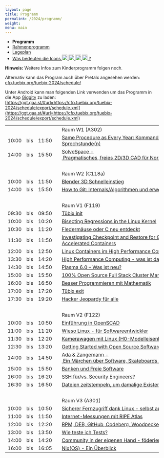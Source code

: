 ```yaml
---
layout: page
title: Programm
permalink: /2024/programm/
weight:
menu: main
---
```


* <span style="font-weight: bold;">Programm</span>
* <a href="../programm_rahmen/">Rahmenprogramm</a>
* <a href="../lageplan/">Lageplan</a>
* <a href="../programm_was_bedeuten_die_icons">Was bedeuten die Icons <img height="18" width="18" src="../../images/workshop.svg"> <img height="18" width="18" src="../../images/talk.svg"> <img height="18" width="18" src="../../images/talk2.svg"> <img height="18" width="18" src="../../images/lightning.svg"> ?</a>

**Hinweis:** Weitere Infos zum Kinderprogramm folgen noch.

Alternativ kann das Program auch über Pretalx angesehen werden: [cfp.tuebix.org/tuebix-2024/schedule/](https://cfp.tuebix.org/tuebix-2024/schedule/)

Unter Android kann man folgenden Link verwenden um das Programm in die App [Giggity](https://github.com/Wilm0r/giggity) zu laden: [https://ggt.gaa.st/#url=https://cfp.tuebix.org/tuebix-2024/schedule/export/schedule.xml](https://ggt.gaa.st/#url=https://cfp.tuebix.org/tuebix-2024/schedule/export/schedule.xml)

<table>
<tr><td></td><td></td><td></td><td></td><td>Raum W1 (A302)</td></tr>
<tr><td>10:00</td><td>bis</td><td>11:50</td><td><a class="work"></a></td><td><a href="../programm/78-same-procedure-as-every-year-kommandozeilen-sprechstunde-n-">Same&nbsp;Procedure&nbsp;as&nbsp;Every&nbsp;Year:&nbsp;Kommandozeilen-Sprechstunde(n)</a></td><td>Harald&nbsp;König</td></tr>
<tr><td>14:00</td><td>bis</td><td>15:50</td><td><a class="work"></a></td><td><a href="../programm/64-solvespace-pragmatisches-freies-2d-3d-cad-fr-normalsterbliche">SolveSpace&nbsp;-&nbsp;Pragmatisches,&nbsp;freies&nbsp;2D/3D&nbsp;CAD&nbsp;für&nbsp;Normalsterbliche</a></td><td>Yann&nbsp;Büchau</td></tr>
<tr><td>&nbsp;</td></tr>
<tr><td></td><td></td><td></td><td></td><td>Raum W2 (C118a)</td></tr>
<tr><td>10:00</td><td>bis</td><td>11:50</td><td><a class="work"></a></td><td><a href="../programm/73-blender-3d-schnelleinstieg">Blender&nbsp;3D&nbsp;Schnelleinstieg</a></td><td>Rüdiger&nbsp;Marwein</td></tr>
<tr><td>14:00</td><td>bis</td><td>15:50</td><td><a class="work"></a></td><td><a href="../programm/85-how-to-git-internals-algorithmen-und-erweiterte-funktionen">How&nbsp;to&nbsp;Git:&nbsp;Internals/Algorithmen&nbsp;und&nbsp;erweiterte&nbsp;Funktionen</a></td><td>Michael&nbsp;Weiss</td></tr>
<tr><td>&nbsp;</td></tr>
<tr><td></td><td></td><td></td><td></td><td>Raum V1 (F119)</td></tr>
<tr><td>09:30</td><td>bis</td><td>09:50</td><td><a class="talk2"></a></td><td><a href="../programm/tuebix-init">Tübix&nbsp;init</a></td><td>Tübix&nbsp;Orga&nbsp;Team</td></tr>
<tr><td>10:00</td><td>bis</td><td>10:20</td><td><a class="talk"></a></td><td><a href="../programm/72-bisecting-regressions-in-the-linux-kernel">Bisecting&nbsp;Regressions&nbsp;in&nbsp;the&nbsp;Linux&nbsp;Kernel</a></td><td>Christian&nbsp;Heusel</td></tr>
<tr><td>10:30</td><td>bis</td><td>11:20</td><td><a class="talk"></a></td><td><a href="../programm/75-fledermuse-oder-c-neu-entdeckt">Fledermäuse&nbsp;oder&nbsp;C&nbsp;neu&nbsp;entdeckt</a></td><td>Olaf&nbsp;Flebbe</td></tr>
<tr><td>11:30</td><td>bis</td><td>11:50</td><td><a class="talk"></a></td><td><a href="../programm/89-investigating-checkpoint-and-restore-for-gpu-accelerated-containers">Investigating&nbsp;Checkpoint&nbsp;and&nbsp;Restore&nbsp;for&nbsp;GPU-Accelerated&nbsp;Containers</a></td><td>Adrian&nbsp;Reber</td></tr>
<tr><td>12:00</td><td>bis</td><td>12:50</td><td><a class="talk"></a></td><td><a href="../programm/87-linux-containers-im-high-performance-computing-2024-update">Linux&nbsp;Containers&nbsp;im&nbsp;High&nbsp;Performance&nbsp;Computing&nbsp;-&nbsp;2024&nbsp;Update</a></td><td>Holger&nbsp;Gantikow</td></tr>
<tr><td>13:30</td><td>bis</td><td>14:20</td><td><a class="talk"></a></td><td><a href="../programm/88-high-performance-computing-was-ist-das-eigentlich-">High&nbsp;Performance&nbsp;Computing&nbsp;-&nbsp;was&nbsp;ist&nbsp;das&nbsp;eigentlich?</a></td><td>Holger&nbsp;Gantikow</td></tr>
<tr><td>14:30</td><td>bis</td><td>14:50</td><td><a class="talk"></a></td><td><a href="../programm/65-plasma-6-0-was-ist-neu-">Plasma&nbsp;6.0&nbsp;–&nbsp;Was&nbsp;ist&nbsp;neu?</a></td><td>Kai&nbsp;Uwe&nbsp;Broulik</td></tr>
<tr><td>15:00</td><td>bis</td><td>15:50</td><td><a class="talk"></a></td><td><a href="../programm/90-100-open-source-full-stack-cluster-management-with-qlustar">100%&nbsp;Open&nbsp;Source&nbsp;Full&nbsp;Stack&nbsp;Cluster&nbsp;Management&nbsp;with&nbsp;Qlustar</a></td><td>Roland&nbsp;Fehrenbacher</td></tr>
<tr><td>16:00</td><td>bis</td><td>16:50</td><td><a class="talk"></a></td><td><a href="../programm/67-besser-programmieren-mit-mathematik">Besser&nbsp;Programmieren&nbsp;mit&nbsp;Mathematik</a></td><td>Mike&nbsp;Sperber</td></tr>
<tr><td>17:00</td><td>bis</td><td>17:20</td><td><a class="talk2"></a></td><td><a href="../programm/tuebix-exit">Tübix&nbsp;exit</a></td><td>Tübix&nbsp;Orga&nbsp;Team</td></tr>
<tr><td>17:30</td><td>bis</td><td>19:20</td><td><a class="work"></a></td><td><a href="../programm/79-hacker-jeopardy-fr-alle">Hacker&nbsp;Jeopardy&nbsp;für&nbsp;alle</a></td><td>Harald&nbsp;König</td></tr>
<tr><td>&nbsp;</td></tr>
<tr><td></td><td></td><td></td><td></td><td>Raum V2 (F122)</td></tr>
<tr><td>10:00</td><td>bis</td><td>10:50</td><td><a class="talk"></a></td><td><a href="../programm/81-einfhrung-in-openscad">Einführung&nbsp;in&nbsp;OpenSCAD</a></td><td>Torsten&nbsp;Kockler</td></tr>
<tr><td>11:00</td><td>bis</td><td>11:20</td><td><a class="talk"></a></td><td><a href="../programm/84-wieso-linux-fr-softwareentwickler">Wieso&nbsp;Linux&nbsp;-&nbsp;für&nbsp;Softwareentwickler</a></td><td>Peter&nbsp;Hrenka</td></tr>
<tr><td>11:30</td><td>bis</td><td>12:20</td><td><a class="talk"></a></td><td><a href="../programm/70-kamerawagen-mit-linux-h0-modelleisenbahn-">Kamerawagen&nbsp;mit&nbsp;Linux&nbsp;(H0-Modelleisenbahn)</a></td><td>Roland&nbsp;Imme</td></tr>
<tr><td>12:30</td><td>bis</td><td>13:20</td><td><a class="talk"></a></td><td><a href="../programm/71-getting-started-with-open-source-software-contributions">Getting&nbsp;Started&nbsp;with&nbsp;Open&nbsp;Source&nbsp;Software&nbsp;Contributions</a></td><td>Christian&nbsp;Heusel</td></tr>
<tr><td>14:00</td><td>bis</td><td>14:50</td><td><a class="talk"></a></td><td><a href="../programm/76-ada-zangemann-ein-mrchen-ber-software-skateboards-und-himbeereis">Ada&nbsp;&&nbsp;Zangemann&nbsp;-&nbsp;Ein&nbsp;Märchen&nbsp;über&nbsp;Software,&nbsp;Skateboards&nbsp;und&nbsp;Himbeereis</a></td><td>Reinhard&nbsp;Müller</td></tr>
<tr><td>15:00</td><td>bis</td><td>15:50</td><td><a class="talk"></a></td><td><a href="../programm/82-banken-und-freie-software">Banken&nbsp;und&nbsp;Freie&nbsp;Software</a></td><td>Florian&nbsp;Snow</td></tr>
<tr><td>16:00</td><td>bis</td><td>16:20</td><td><a class="talk"></a></td><td><a href="../programm/77-ssh-fr-vs-security-engineers-">SSH&nbsp;für/vs.&nbsp;Security&nbsp;Engineers?</a></td><td>Oleksandr&nbsp;Shcherbakov</td></tr>
<tr><td>16:30</td><td>bis</td><td>16:50</td><td><a class="talk"></a></td><td><a href="../programm/69-dateien-zeitstempeln-um-damalige-existenz-zu-beweisen">Dateien&nbsp;zeitstempeln,&nbsp;um&nbsp;damalige&nbsp;Existenz&nbsp;zu&nbsp;beweisen</a></td><td>Yann&nbsp;Büchau</td></tr>
<tr><td>&nbsp;</td></tr>
<tr><td></td><td></td><td></td><td></td><td>Raum V3 (A301)</td></tr>
<tr><td>10:00</td><td>bis</td><td>10:50</td><td><a class="talk"></a></td><td><a href="../programm/74-sicherer-fernzugriff-dank-linux-selbst-auf-ein-uraltes-windows">Sicherer&nbsp;Fernzugriff&nbsp;dank&nbsp;Linux&nbsp;-&nbsp;selbst&nbsp;auf&nbsp;ein&nbsp;uraltes&nbsp;Windows</a></td><td>Stefan&nbsp;Baur</td></tr>
<tr><td>11:00</td><td>bis</td><td>11:50</td><td><a class="talk"></a></td><td><a href="../programm/91-internet-messungen-mit-ripe-atlas">Internet-Messungen&nbsp;mit&nbsp;RIPE&nbsp;Atlas</a></td><td>Robert&nbsp;Scheck</td></tr>
<tr><td>12:00</td><td>bis</td><td>12:20</td><td><a class="talk"></a></td><td><a href="../programm/80-rpm-deb-github-codeberg-woodpecker-und-noch-viel-mehr-">RPM,&nbsp;DEB,&nbsp;GitHub,&nbsp;Codeberg,&nbsp;Woodpecker&nbsp;...&nbsp;und&nbsp;noch&nbsp;viel&nbsp;mehr!!</a></td><td>UDO&nbsp;SEIDEL</td></tr>
<tr><td>13:00</td><td>bis</td><td>13:50</td><td><a class="talk"></a></td><td><a href="../programm/83-wie-teste-ich-tests-">Wie&nbsp;teste&nbsp;ich&nbsp;Tests?</a></td><td>Peter&nbsp;Hrenka</td></tr>
<tr><td>14:00</td><td>bis</td><td>14:20</td><td><a class="talk"></a></td><td><a href="../programm/68-community-in-der-eigenen-hand-fderiertes-forgejo">Community&nbsp;in&nbsp;der&nbsp;eigenen&nbsp;Hand&nbsp;-&nbsp;föderiertes&nbsp;forgejo</a></td><td>Michael&nbsp;Jerger</td></tr>
<tr><td>16:00</td><td>bis</td><td>16:05</td><td><a class="light"></a></td><td><a href="../programm/86-nix-os-ein-berblick">Nix(OS)&nbsp;-&nbsp;Ein&nbsp;Überblick</a></td><td>Michael&nbsp;Weiss</td></tr>
</table>
